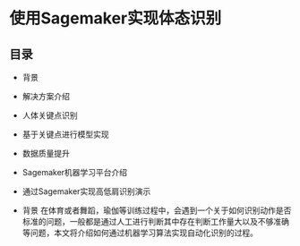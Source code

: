 # 使用Sagemaker实现体态识别
## 目录
* 背景
* 解决方案介绍 
* 人体关键点识别
* 基于关键点进行模型实现
* 数据质量提升
* Sagemaker机器学习平台介绍
* 通过Sagemaker实现高低肩识别演示

* 背景
在体育或者舞蹈，瑜伽等训练过程中，会遇到一个关于如何识别动作是否标准的问题，一般都是通过人工进行判断其中存在判断工作量大以及不够准确等问题，本文将介绍如何通过机器学习算法实现自动化识别的过程。
